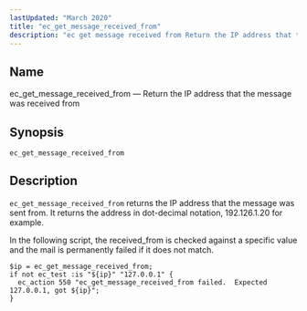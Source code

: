 ```yaml
---
lastUpdated: "March 2020"
title: "ec_get_message_received_from"
description: "ec get message received from Return the IP address that the message was received from ec get message received from ec get message received from returns the IP address that the message was sent from It returns the address in dot decimal notation 192 126 1 20 for example In..."
---
```


<a name="sieve.ref.ec_get_message_received_from"></a> 
## Name

ec_get_message_received_from — Return the IP address that the message was received from

## Synopsis

`ec_get_message_received_from`

<a name="idp29717056"></a> 
## Description

`ec_get_message_received_from` returns the IP address that the message was sent from. It returns the address in dot-decimal notation, 192.126.1.20 for example.

In the following script, the received_from is checked against a specific value and the mail is permanently failed if it does not match.

<a name="example.ec_get_message_received_from"></a> 


```
$ip = ec_get_message_received_from;
if not ec_test :is "${ip}" "127.0.0.1" {
  ec_action 550 "ec_get_message_received_from failed.  Expected 127.0.0.1, got ${ip}";
}
```